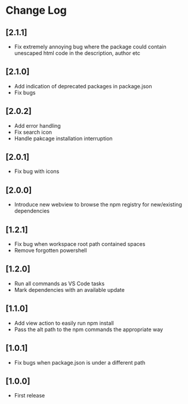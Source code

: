 # Change Log

## [2.1.1]

- Fix extremely annoying bug where the package could contain unescaped html code in the description, author etc

## [2.1.0]

- Add indication of deprecated packages in package.json
- Fix bugs

## [2.0.2]

- Add error handling
- Fix search icon
- Handle pakcage installation interruption

## [2.0.1]

- Fix bug with icons

## [2.0.0]

- Introduce new webview to browse the npm registry for new/existing dependencies

## [1.2.1]

- Fix bug when workspace root path contained spaces
- Remove forgotten powershell

## [1.2.0]

- Run all commands as VS Code tasks
- Mark dependencies with an available update

## [1.1.0]

- Add view action to easily run npm install
- Pass the alt path to the npm commands the appropriate way

## [1.0.1]

- Fix bugs when package.json is under a different path

## [1.0.0]

- First release